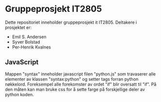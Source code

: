 Gruppeprosjekt IT2805
=====================

Dette repositoriet inneholder gruppeprosjekt it IT2805.
Deltakere i prosjektet er:

 - Emil S. Andersen
 - Syver Bolstad
 - Per-Henrik Kvalnes

JavaScript
----------
Mappen "syntax" inneholder javascript filen "python.js" som 
travaserer alle elementer av klassen "syntax:python" og setter
tags forran python nøkkelord. Foreksempel alle forekomster av
ordet "if" blir oversatt til "<key>if</key>". På den måten
kan man bruke css for å sette farge på forskjellige deler av
python koden.
